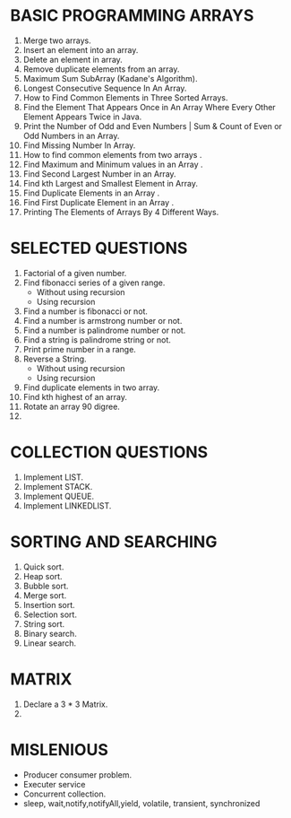 # BASIC PROGRAMMING ARRAYS
1. Merge two arrays.
2. Insert an element into an array.
3. Delete an element in array.
4. Remove duplicate elements from an array.
5. Maximum Sum SubArray (Kadane's Algorithm).
6. Longest Consecutive Sequence In An Array.
7. How to Find Common Elements in Three Sorted Arrays.
8. Find the Element That Appears Once in An Array Where Every Other Element Appears Twice in Java.
9. Print the Number of Odd and Even Numbers | Sum & Count of Even or Odd Numbers in an Array.
10. Find Missing Number In Array.
11. How to find common elements from two arrays .
12. Find Maximum and Minimum values in an Array .
13. Find Second Largest Number in an Array.
14. Find kth Largest and Smallest Element in Array.
15. Find Duplicate Elements in an Array .
16. Find First Duplicate Element in an Array .
17. Printing The Elements of Arrays By 4 Different Ways.



# SELECTED QUESTIONS
1. Factorial of a given number.
2. Find fibonacci series of a given range.
    * Without using recursion
    * Using recursion
3. Find a number is fibonacci or not.
4. Find a number is armstrong number or not.
5. Find a number is palindrome number or not. 
6. Find a string is palindrome string or not.
7. Print prime number in a range.
8. Reverse a String.
    * Without using recursion
    * Using recursion 
9.  Find duplicate elements in two array.
10. Find kth highest of an array.
11. Rotate an array 90 digree.
12. 

# COLLECTION QUESTIONS

1. Implement LIST.
2. Implement STACK.
3. Implement QUEUE.
4. Implement LINKEDLIST.

# SORTING AND SEARCHING 
1. Quick sort.
2. Heap sort.
3. Bubble sort.
4. Merge sort.
5. Insertion sort.
6. Selection sort.
7. String sort.
8. Binary search.
9. Linear search.

# MATRIX

1. Declare a 3 * 3 Matrix.
2. 

# MISLENIOUS

* Producer consumer problem.
* Executer service
* Concurrent collection.
* sleep, wait,notify,notifyAll,yield, volatile, transient, synchronized 